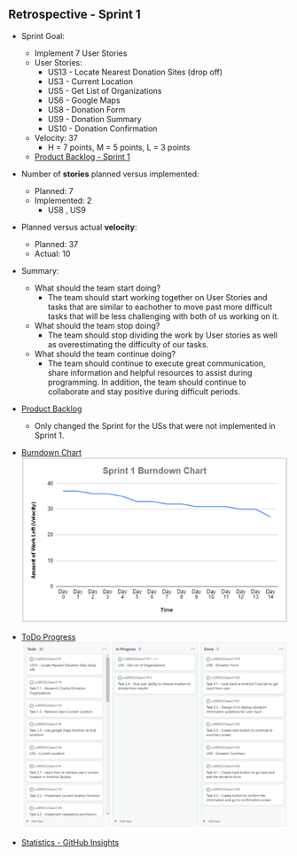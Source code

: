 ## Retrospective - Sprint 1

* Sprint Goal:
  *	Implement 7 User Stories
  *	User Stories: 
    * US13 - Locate Nearest Donation Sites (drop off)
    * US3 - Current Location
    * US5 - Get List of Organizations
    * US6 - Google Maps
    * US8 - Donation Form
    * US9 - Donation Summary
    * US10 - Donation Confirmation
  * Velocity: 37
    * H = 7 points, M = 5 points, L = 3 points
  * [Product Backlog - Sprint 1](https://docs.google.com/spreadsheets/d/1mZyLCKUbVGbjoeYFcOHvxQBhpQpaeleSNZBySZJPy2Q/edit#gid=1056044682)  

*	Number of **stories** planned versus implemented:
    * Planned: 7
    * Implemented: 2
      *	US8 , US9 

*	Planned versus actual **velocity**:
    *	Planned: 37
    *	Actual: 10  

*	Summary:
    *	What should the team start doing?
        * The team should start working together on User Stories and tasks that are similar to eachother to move past more difficult tasks that will be less challenging with both of us working on it. 
    *	What should the team stop doing?
        *	The team should stop dividing the work by User stories as well as overestimating the difficulty of our tasks. 
    *	What should the team continue doing?
        * The team should continue to execute great communication, share information and helpful resources to assist during programming. In addition, the team should continue to collaborate and stay positive during difficult periods. 

*	[Product Backlog](https://docs.google.com/spreadsheets/d/1mZyLCKUbVGbjoeYFcOHvxQBhpQpaeleSNZBySZJPy2Q/edit?usp=sharing)
    *	Only changed the Sprint for the USs that were not implemented in Sprint 1.
*	[Burndown Chart](https://docs.google.com/spreadsheets/d/1BHfbSvmevCo5q45GMup5iqZxVN3VJ4yxqTTAV3QHPEo/edit?usp=sharing)  
![Burndown Chart](burndownChart_Sprint1.PNG)
*	[ToDo Progress](https://github.com/orgs/paceuniversity/projects/7)  
![ToDo Progress](BurndownChart_Sprint1.png)
*	[Statistics - GitHub Insights](https://github.com/paceuniversity/cs389f2022team5/pulse)
